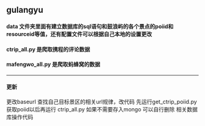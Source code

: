 ## gulangyu

#### data 文件夹里面有建立数据库的sql语句和鼓浪屿的各个景点的poiid和resourceid等值，还有配置文件可以根据自己本地的设置更改

#### ctrip_all.py 是爬取携程的评论数据 

#### mafengwo_all.py 是爬取蚂蜂窝的数据

---
#### 更新

更改baseurl 查找自己目标景区的相关url规律，改代码
先运行get_ctrip_poiid.py 获取poiid以后再运行 ctrip_all.py 
如果不需要存入mongo 可以自行删除 相关数据库操作代码
